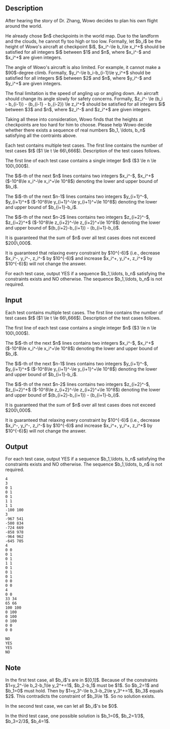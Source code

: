 ## Description

<div><p>After hearing the story of Dr. Zhang, Wowo decides to plan his own flight around the world. </p><p>He already chose $n$ checkpoints in the world map. Due to the landform and the clouds, he cannot fly too high or too low. Formally, let $b_i$ be the height of Wowo's aircraft at checkpoint $i$, $x_i^-\le b_i\le x_i^+$ should be satisfied for all integers $i$ between $1$ and $n$, where $x_i^-$ and $x_i^+$ are given integers.</p><p>The angle of Wowo's aircraft is also limited. For example, it cannot make a $90$-degree climb. Formally, $y_i^-\le b_i-b_{i-1}\le y_i^+$ should be satisfied for all integers $i$ between $2$ and $n$, where $y_i^-$ and $y_i^+$ are given integers.</p><p>The final limitation is the speed of angling up or angling down. An aircraft should change its angle slowly for safety concerns. Formally, $z_i^- \le (b_i - b_{i-1}) - (b_{i-1} - b_{i-2}) \le z_i^+$ should be satisfied for all integers $i$ between $3$ and $n$, where $z_i^-$ and $z_i^+$ are given integers.</p><p>Taking all these into consideration, Wowo finds that the heights at checkpoints are too hard for him to choose. Please help Wowo decide whether there exists a sequence of <span class="tex-font-style-bf">real</span> numbers $b_1, \ldots, b_n$ satisfying all the contraints above.</p></div><div class="input-specification"><p>Each test contains multiple test cases. The first line contains the number of test cases $t$ ($1 \le t \le 66\,666$). Description of the test cases follows.</p><p>The first line of each test case contains a single integer $n$ ($3 \le n \le 100\,000$).</p><p>The $i$-th of the next $n$ lines contains two integers $x_i^-$, $x_i^+$ ($-10^8\le x_i^-\le x_i^+\le 10^8$) denoting the lower and upper bound of $b_i$. </p><p>The $i$-th of the next $n-1$ lines contains two integers $y_{i+1}^-$, $y_{i+1}^+$ ($-10^8\le y_{i+1}^-\le y_{i+1}^+\le 10^8$) denoting the lower and upper bound of $b_{i+1}-b_i$. </p><p>The $i$-th of the next $n-2$ lines contains two integers $z_{i+2}^-$, $z_{i+2}^+$ ($-10^8\le z_{i+2}^-\le z_{i+2}^+\le 10^8$) denoting the lower and upper bound of $(b_{i+2}-b_{i+1}) - (b_{i+1}-b_i)$. </p><p>It is guaranteed that the sum of $n$ over all test cases does not exceed $200\,000$.</p><p>It is guaranteed that relaxing every constraint by $10^{-6}$ (i.e., decrease $x_i^-, y_i^-, z_i^-$ by $10^{-6}$ and increase $x_i^+, y_i^+, z_i^+$ by $10^{-6}$) will not change the answer. </p></div><div class="output-specification"><p>For each test case, output <span class="tex-font-style-tt">YES</span> if a sequence $b_1,\ldots, b_n$ satisfying the constraints exists and <span class="tex-font-style-tt">NO</span> otherwise. The sequence $b_1,\ldots, b_n$ is <span class="tex-font-style-bf">not</span> required.</p></div>

## Input

<p>Each test contains multiple test cases. The first line contains the number of test cases $t$ ($1 \le t \le 66\,666$). Description of the test cases follows.</p><p>The first line of each test case contains a single integer $n$ ($3 \le n \le 100\,000$).</p><p>The $i$-th of the next $n$ lines contains two integers $x_i^-$, $x_i^+$ ($-10^8\le x_i^-\le x_i^+\le 10^8$) denoting the lower and upper bound of $b_i$. </p><p>The $i$-th of the next $n-1$ lines contains two integers $y_{i+1}^-$, $y_{i+1}^+$ ($-10^8\le y_{i+1}^-\le y_{i+1}^+\le 10^8$) denoting the lower and upper bound of $b_{i+1}-b_i$. </p><p>The $i$-th of the next $n-2$ lines contains two integers $z_{i+2}^-$, $z_{i+2}^+$ ($-10^8\le z_{i+2}^-\le z_{i+2}^+\le 10^8$) denoting the lower and upper bound of $(b_{i+2}-b_{i+1}) - (b_{i+1}-b_i)$. </p><p>It is guaranteed that the sum of $n$ over all test cases does not exceed $200\,000$.</p><p>It is guaranteed that relaxing every constraint by $10^{-6}$ (i.e., decrease $x_i^-, y_i^-, z_i^-$ by $10^{-6}$ and increase $x_i^+, y_i^+, z_i^+$ by $10^{-6}$) will not change the answer. </p>

## Output

<p>For each test case, output <span class="tex-font-style-tt">YES</span> if a sequence $b_1,\ldots, b_n$ satisfying the constraints exists and <span class="tex-font-style-tt">NO</span> otherwise. The sequence $b_1,\ldots, b_n$ is <span class="tex-font-style-bf">not</span> required.</p>





```input1
4
3
0 1
0 1
0 1
1 1
1 1
-100 100
3
-967 541
-500 834
-724 669
-858 978
-964 962
-645 705
4
0 0
0 1
0 1
1 1
0 1
0 1
0 1
0 0
0 0
4
0 0
33 34
65 66
100 100
0 100
0 100
0 100
0 0
0 0
```




```output1
NO
YES
YES
NO
```



## Note

<p>In the first test case, all $b_i$'s are in $[0,1]$. Because of the constraints $1=y_2^-\le b_2-b_1\le y_2^+=1$, $b_2-b_1$ must be $1$. So $b_2=1$ and $b_1=0$ must hold. Then by $1=y_3^-\le b_3-b_2\le y_3^+=1$, $b_3$ equals $2$. This contradicts the constraint of $b_3\le 1$. So no solution exists.</p><p>In the second test case, we can let all $b_i$'s be $0$.</p><p>In the third test case, one possible solution is $b_1=0$, $b_2=1/3$, $b_3=2/3$, $b_4=1$. </p>
